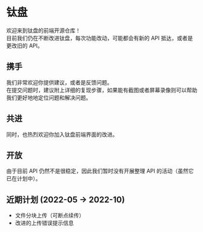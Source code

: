 # 钛盘
欢迎来到钛盘的前端开源仓库！  
目前我们仍在不断改进钛盘，每次功能改动，可能都会有新的 API 抵达，或者是更改旧的 API。  

## 携手 
我们非常欢迎你提供建议，或者是反馈问题。  
在提交问题时，建议附上详细的复现步骤，如果能有截图或者屏幕录像则可以帮助我们更好地地定位问题和解决问题。  

## 共进
同时，也热烈欢迎你加入钛盘前端界面的改进。  

## 开放
由于目前 API 仍然不是很稳定，因此我们暂时没有开展整理 API 的活动（虽然它已在计划中）。  

## 近期计划 (2022-05 -> 2022-10)
 * 文件分块上传（可断点续传）
 * 改进的上传错误提示信息
